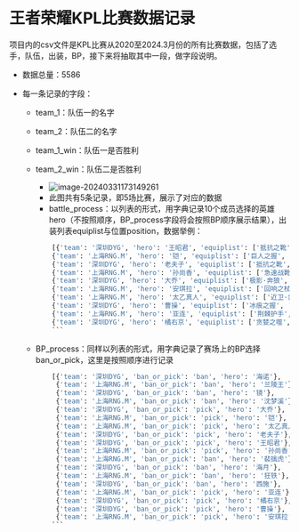 # 王者荣耀KPL比赛数据记录

项目内的csv文件是KPL比赛从2020至2024.3月份的所有比赛数据，包括了选手，队伍，出装，BP，接下来将抽取其中一段，做字段说明。

+ 数据总量：5586

+ 每一条记录的字段：
  + team_1：队伍一的名字

  + team_2：队伍二的名字

  + team_1_win：队伍一是否胜利

  + team_2_win：队伍二是否胜利
    + ![image-20240331173149261](../../../typora/素材图片/image-20240331173149261.png)
    + 此图共有5条记录，即5场比赛，展示了对应的数据
    + battle_process：以列表的形式，用字典记录10个成员选择的英雄hero（不按照顺序，BP_process字段将会按照BP顺序展示结果），出装列表equiplist与位置position，数据举例：

    ```python
		[{'team': '深圳DYG', 'hero': '王昭君', 'equiplist': ['抵抗之靴', '辉月', '痛苦面具', '凝冰之息'], 'position': '中路'}, 
		{'team': '上海RNG.M', 'hero': '铠', 'equiplist': ['巨人之握', '抵抗之靴', '红莲斗篷', '不祥征兆', '抗魔披风', '提神水晶'], 'position': '打野'}, 
		{'team': '深圳DYG', 'hero': '老夫子', 'equiplist': ['抵抗之靴', '不祥征兆', '速击之枪', '永夜守护', '纯净苍穹'], 'position': '发育路'},
		{'team': '上海RNG.M', 'hero': '孙尚香', 'equiplist': ['急速战靴', '暗影战斧', '速击之枪', '宗师之力', '无尽战刃', '穿云弓'], 'position': '发育路'}, 
		{'team': '深圳DYG', 'hero': '大乔', 'equiplist': ['极影·奔狼', '抵抗之靴', '旭日初光', '圣者法典', '咒术典籍', '大棒'], 'position': '游走'}, 
		{'team': '上海RNG.M', 'hero': '安琪拉', 'equiplist': ['回响之杖', '秘法之靴', '博学者之怒', '云灵木', '元素杖'], 'position': '中路'}, 
		{'team': '上海RNG.M', 'hero': '太乙真人', 'equiplist': ['近卫·奔狼', '抵抗之靴', '不祥征兆'], 'position': '游走'},
		{'team': '深圳DYG', 'hero': '曹操', 'equiplist': ['冰痕之握', '抵抗之靴', '暗影战斧', '纯净苍穹', '暴烈之甲', '神隐斗篷'], 'position': '对抗路'}, 
		{'team': '上海RNG.M', 'hero': '亚连', 'equiplist': ['荆棘护手', '抵抗之靴', '红莲斗篷', '末世', '血魔之怒', '雷鸣刃'], 'position': '对抗路'}, 
		{'team': '深圳DYG', 'hero': '橘右京', 'equiplist': ['贪婪之噬', '抵抗之靴', '暗影战斧', '反伤刺甲', '破军', '陨星'], 'position': '打野'}]
		```

  + BP_process：同样以列表的形式，用字典记录了赛场上的BP选择ban_or_pick，这里是按照顺序进行记录

	```python
		[{'team': '深圳DYG', 'ban_or_pick': 'ban', 'hero': '海诺'},
		 {'team': '上海RNG.M', 'ban_or_pick': 'ban', 'hero': '兰陵王'},
		 {'team': '深圳DYG', 'ban_or_pick': 'ban', 'hero': '镜'}, 
		 {'team': '上海RNG.M', 'ban_or_pick': 'ban', 'hero': '沈梦溪'},
		 {'team': '深圳DYG', 'ban_or_pick': 'pick', 'hero': '大乔'},
		 {'team': '上海RNG.M', 'ban_or_pick': 'pick', 'hero': '铠'}, 
		 {'team': '上海RNG.M', 'ban_or_pick': 'pick', 'hero': '太乙真人'}, 
		 {'team': '深圳DYG', 'ban_or_pick': 'pick', 'hero': '老夫子'},
		 {'team': '深圳DYG', 'ban_or_pick': 'pick', 'hero': '王昭君'}, 
		 {'team': '上海RNG.M', 'ban_or_pick': 'pick', 'hero': '孙尚香'}, 
		 {'team': '上海RNG.M', 'ban_or_pick': 'ban', 'hero': '裴擒虎'}, 
		 {'team': '深圳DYG', 'ban_or_pick': 'ban', 'hero': '海月'}, 
		 {'team': '上海RNG.M', 'ban_or_pick': 'ban', 'hero': '狂铁'},
		 {'team': '深圳DYG', 'ban_or_pick': 'ban', 'hero': '西施'}, 
		 {'team': '上海RNG.M', 'ban_or_pick': 'pick', 'hero': '亚连'}, 
		 {'team': '深圳DYG', 'ban_or_pick': 'pick', 'hero': '橘右京'}, 
		 {'team': '深圳DYG', 'ban_or_pick': 'pick', 'hero': '曹操'}, 
		 {'team': '上海RNG.M', 'ban_or_pick': 'pick', 'hero': '安琪拉'}]
		```
